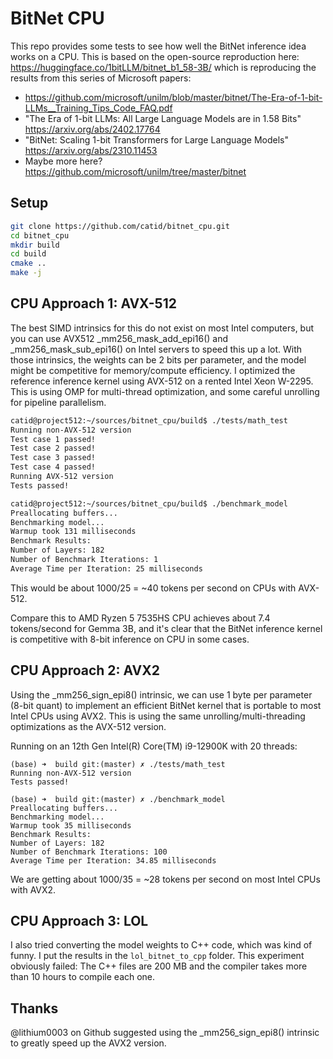 # BitNet CPU

This repo provides some tests to see how well the BitNet inference idea works on a CPU.  This is based on the open-source reproduction here: https://huggingface.co/1bitLLM/bitnet_b1_58-3B/ which is reproducing the results from this series of Microsoft papers:

* https://github.com/microsoft/unilm/blob/master/bitnet/The-Era-of-1-bit-LLMs__Training_Tips_Code_FAQ.pdf
* "The Era of 1-bit LLMs: All Large Language Models are in 1.58 Bits" https://arxiv.org/abs/2402.17764
* "BitNet: Scaling 1-bit Transformers for Large Language Models" https://arxiv.org/abs/2310.11453
* Maybe more here? https://github.com/microsoft/unilm/tree/master/bitnet

## Setup

```bash
git clone https://github.com/catid/bitnet_cpu.git
cd bitnet_cpu
mkdir build
cd build
cmake ..
make -j
```

## CPU Approach 1: AVX-512

The best SIMD intrinsics for this do not exist on most Intel computers, but you can use AVX512 _mm256_mask_add_epi16() and _mm256_mask_sub_epi16() on Intel servers to speed this up a lot.  With those intrinsics, the weights can be 2 bits per parameter, and the model might be competitive for memory/compute efficiency.  I optimized the reference inference kernel using AVX-512 on a rented Intel Xeon W-2295.  This is using OMP for multi-thread optimization, and some careful unrolling for pipeline parallelism.

```bash
catid@project512:~/sources/bitnet_cpu/build$ ./tests/math_test 
Running non-AVX-512 version
Test case 1 passed!
Test case 2 passed!
Test case 3 passed!
Test case 4 passed!
Running AVX-512 version
Tests passed!

catid@project512:~/sources/bitnet_cpu/build$ ./benchmark_model 
Preallocating buffers...
Benchmarking model...
Warmup took 131 milliseconds
Benchmark Results:
Number of Layers: 182
Number of Benchmark Iterations: 1
Average Time per Iteration: 25 milliseconds
```

This would be about 1000/25 = ~40 tokens per second on CPUs with AVX-512.

Compare this to AMD Ryzen 5 7535HS CPU achieves about 7.4 tokens/second for Gemma 3B, and it's clear that the BitNet inference kernel is competitive with 8-bit inference on CPU in some cases.

## CPU Approach 2: AVX2

Using the _mm256_sign_epi8() intrinsic, we can use 1 byte per parameter (8-bit quant) to implement an efficient BitNet kernel that is portable to most Intel CPUs using AVX2.  This is using the same unrolling/multi-threading optimizations as the AVX-512 version.

Running on an 12th Gen Intel(R) Core(TM) i9-12900K with 20 threads:

```
(base) ➜  build git:(master) ✗ ./tests/math_test
Running non-AVX-512 version
Tests passed!

(base) ➜  build git:(master) ✗ ./benchmark_model
Preallocating buffers...
Benchmarking model...
Warmup took 35 milliseconds
Benchmark Results:
Number of Layers: 182
Number of Benchmark Iterations: 100
Average Time per Iteration: 34.85 milliseconds
```

We are getting about 1000/35 = ~28 tokens per second on most Intel CPUs with AVX2.

## CPU Approach 3: LOL

I also tried converting the model weights to C++ code, which was kind of funny.  I put the results in the `lol_bitnet_to_cpp` folder.  This experiment obviously failed: The C++ files are 200 MB and the compiler takes more than 10 hours to compile each one.

## Thanks

@lithium0003 on Github suggested using the _mm256_sign_epi8() intrinsic to greatly speed up the AVX2 version.

